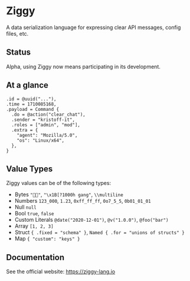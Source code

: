# Ziggy
A data serialization language for expressing clear API messages, config files, etc.

## Status
Alpha, using Ziggy now means participating in its development.

## At a glance

```zig
.id = @uuid("..."),
.time = 1710085168,
.payload = Command {
  .do = @action("clear_chat"),
  .sender = "kristoff-it",
  .roles = ["admin", "mod"],
  .extra = {
    "agent": "Mozilla/5.0",
    "os": "Linux/x64", 
  },
}
```
## Value Types
Ziggy values can be of the following types:

- Bytes `"🧑‍🚀"`, `"\x1B[?1000h gang"`, `\\multiline`
- Numbers `123_000`, `1.23`, `0xff_ff_ff`, `0o7_5_5`, `0b01_01_01` 
- Null `null`
- Bool `true`, `false`
- Custom Literals `@date("2020-12-01")`, `@v("1.0.0")`, `@foo("bar")`
- Array `[1, 2, 3]`
- Struct `{ .fixed = "schema" }`, `Named { .for = "unions of structs" }`
- Map `{ "custom": "keys" }`


## Documentation

See the official website: https://ziggy-lang.io
